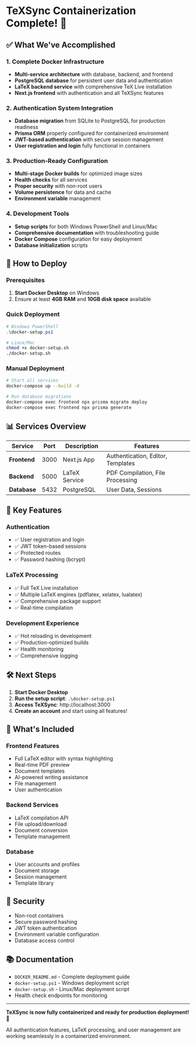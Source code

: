 # TeXSync Containerization Complete! 🎉

## ✅ What We've Accomplished

### 1. Complete Docker Infrastructure
- **Multi-service architecture** with database, backend, and frontend
- **PostgreSQL database** for persistent user data and authentication
- **LaTeX backend service** with comprehensive TeX Live installation
- **Next.js frontend** with authentication and all TeXSync features

### 2. Authentication System Integration
- **Database migration** from SQLite to PostgreSQL for production readiness
- **Prisma ORM** properly configured for containerized environment
- **JWT-based authentication** with secure session management
- **User registration and login** fully functional in containers

### 3. Production-Ready Configuration
- **Multi-stage Docker builds** for optimized image sizes
- **Health checks** for all services
- **Proper security** with non-root users
- **Volume persistence** for data and cache
- **Environment variable** management

### 4. Development Tools
- **Setup scripts** for both Windows PowerShell and Linux/Mac
- **Comprehensive documentation** with troubleshooting guide
- **Docker Compose** configuration for easy deployment
- **Database initialization** scripts

## 🚀 How to Deploy

### Prerequisites
1. **Start Docker Desktop** on Windows
2. Ensure at least **4GB RAM** and **10GB disk space** available

### Quick Deployment
```powershell
# Windows PowerShell
.\docker-setup.ps1
```

```bash
# Linux/Mac
chmod +x docker-setup.sh
./docker-setup.sh
```

### Manual Deployment
```bash
# Start all services
docker-compose up --build -d

# Run database migrations
docker-compose exec frontend npx prisma migrate deploy
docker-compose exec frontend npx prisma generate
```

## 📊 Services Overview

| Service | Port | Description | Features |
|---------|------|-------------|----------|
| **Frontend** | 3000 | Next.js App | Authentication, Editor, Templates |
| **Backend** | 5000 | LaTeX Service | PDF Compilation, File Processing |
| **Database** | 5432 | PostgreSQL | User Data, Sessions |

## 🔧 Key Features

### Authentication
- ✅ User registration and login
- ✅ JWT token-based sessions
- ✅ Protected routes
- ✅ Password hashing (bcrypt)

### LaTeX Processing
- ✅ Full TeX Live installation
- ✅ Multiple LaTeX engines (pdflatex, xelatex, lualatex)
- ✅ Comprehensive package support
- ✅ Real-time compilation

### Development Experience
- ✅ Hot reloading in development
- ✅ Production-optimized builds
- ✅ Health monitoring
- ✅ Comprehensive logging

## 🛠️ Next Steps

1. **Start Docker Desktop**
2. **Run the setup script**: `.\docker-setup.ps1`
3. **Access TeXSync**: http://localhost:3000
4. **Create an account** and start using all features!

## 📝 What's Included

### Frontend Features
- Full LaTeX editor with syntax highlighting
- Real-time PDF preview
- Document templates
- AI-powered writing assistance
- File management
- User authentication

### Backend Services
- LaTeX compilation API
- File upload/download
- Document conversion
- Template management

### Database
- User accounts and profiles
- Document storage
- Session management
- Template library

## 🔐 Security

- Non-root containers
- Secure password hashing
- JWT token authentication
- Environment variable configuration
- Database access control

## 📚 Documentation

- `DOCKER_README.md` - Complete deployment guide
- `docker-setup.ps1` - Windows deployment script
- `docker-setup.sh` - Linux/Mac deployment script
- Health check endpoints for monitoring

---

**TeXSync is now fully containerized and ready for production deployment!** 🚀

All authentication features, LaTeX processing, and user management are working seamlessly in a containerized environment.
